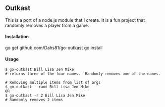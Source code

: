 ## Outkast

This is a port of a node.js module that I create.  It is a fun project that randomly removes a player from a game.

#### Installation

go get github.com/Dahs81/go-outkast
go install

#### Usage

```
$ go-outkast Bill Lisa Jen Mike
# returns three of the four names.  Randomly removes one of the names.
```

```
# Removing multiple items from list of args
$ go-outkast --rand Bill Lisa Jen Mike
OR
$ go-outkast -r 2 Bill Lisa Jen Mike
# Randomly removes 2 items
```
